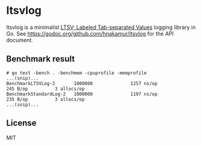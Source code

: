ltsvlog
=======

ltsvlog is a minimalist [LTSV; Labeled Tab-separated Values](http://ltsv.org/) logging library in Go.
See https://godoc.org/github.com/hnakamur/ltsvlog for the API document.

## Benchmark result

```
# go test -bench . -benchmem -cpuprofile -memprofile
...(snip)...
BenchmarkLTSVLog-2       1000000              1257 ns/op             245 B/op          3 allocs/op
BenchmarkStandardLog-2   1000000              1197 ns/op             235 B/op          3 allocs/op
...(snip)...
```

## License
MIT
